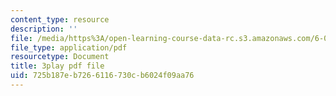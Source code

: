 ```yaml
---
content_type: resource
description: ''
file: /media/https%3A/open-learning-course-data-rc.s3.amazonaws.com/6-006-introduction-to-algorithms-fall-2011/725b187eb7266116730cb6024f09aa76_5JxShDZ_ylo.pdf
file_type: application/pdf
resourcetype: Document
title: 3play pdf file
uid: 725b187e-b726-6116-730c-b6024f09aa76
---
```

